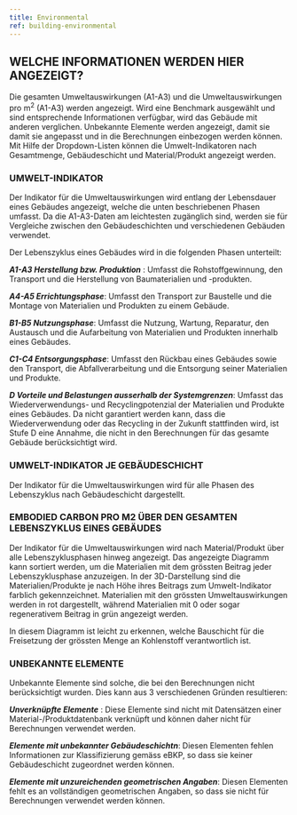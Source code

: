 ```yaml
---
title: Environmental
ref: building-environmental
---
```


## WELCHE INFORMATIONEN WERDEN HIER ANGEZEIGT?
Die gesamten Umweltauswirkungen (A1-A3) und die Umweltauswirkungen pro m<sup>2</sup> (A1-A3) werden angezeigt. Wird eine Benchmark ausgewählt und sind entsprechende Informationen verfügbar, wird das Gebäude mit anderen verglichen. Unbekannte Elemente werden angezeigt, damit sie damit sie angepasst und in die Berechnungen einbezogen werden können. Mit Hilfe der Dropdown-Listen können die Umwelt-Indikatoren nach Gesamtmenge, Gebäudeschicht und Material/Produkt angezeigt werden. 

### UMWELT-INDIKATOR
Der Indikator für die Umweltauswirkungen wird entlang der Lebensdauer eines Gebäudes angezeigt, welche die unten beschriebenen Phasen umfasst. Da die A1-A3-Daten am leichtesten zugänglich sind, werden sie für Vergleiche zwischen den Gebäudeschichten und verschiedenen Gebäuden verwendet. 

Der Lebenszyklus eines Gebäudes wird in die folgenden Phasen unterteilt:

__*A1-A3 Herstellung bzw. Produktion*__ : Umfasst die Rohstoffgewinnung, den Transport und die Herstellung von Baumaterialien und -produkten.

__*A4-A5 Errichtungsphase*__: Umfasst den Transport zur Baustelle und die Montage von Materialien und Produkten zu einem Gebäude.

__*B1-B5 Nutzungsphase*__: Umfasst die Nutzung, Wartung, Reparatur, den Austausch und die Aufarbeitung von Materialien und Produkten innerhalb eines Gebäudes.

__*C1-C4 Entsorgungsphase*__: Umfasst den Rückbau eines Gebäudes sowie den Transport, die Abfallverarbeitung und die Entsorgung seiner Materialien und Produkte.

__*D Vorteile und Belastungen ausserhalb der Systemgrenzen*__: Umfasst das Wiederverwendungs- und Recyclingpotenzial der Materialien und Produkte eines Gebäudes. Da nicht garantiert werden kann, dass die Wiederverwendung oder das Recycling in der Zukunft stattfinden wird, ist Stufe D eine Annahme, die nicht in den Berechnungen für das gesamte Gebäude berücksichtigt wird.

### UMWELT-INDIKATOR JE GEBÄUDESCHICHT
Der Indikator für die Umweltauswirkungen wird für alle Phasen des Lebenszyklus nach Gebäudeschicht dargestellt.

### EMBODIED CARBON PRO M2 ÜBER DEN GESAMTEN LEBENSZYKLUS EINES GEBÄUDES
Der Indikator für die Umweltauswirkungen wird nach Material/Produkt über alle Lebenszyklusphasen hinweg angezeigt. Das angezeigte Diagramm kann sortiert werden, um die Materialien mit dem grössten Beitrag jeder Lebenszyklusphase anzuzeigen. In der 3D-Darstellung sind die Materialien/Produkte je nach Höhe ihres Beitrags zum Umwelt-Indikator farblich gekennzeichnet. Materialien mit den grössten Umweltauswirkungen werden in rot dargestellt, während Materialien mit 0 oder sogar regenerativem Beitrag in grün angezeigt werden.

In diesem Diagramm ist leicht zu erkennen, welche Bauschicht für die Freisetzung der grössten Menge an Kohlenstoff verantwortlich ist.

### UNBEKANNTE ELEMENTE
Unbekannte Elemente sind solche, die bei den Berechnungen nicht berücksichtigt wurden. Dies kann aus 3 verschiedenen Gründen resultieren:

__*Unverknüpfte Elemente*__ : Diese Elemente sind nicht mit Datensätzen einer Material-/Produktdatenbank verknüpft und können daher nicht für Berechnungen verwendet werden.

__*Elemente mit unbekannter Gebäudeschichtn*__: Diesen Elementen fehlen Informationen zur Klassifizierung gemäss eBKP, so dass sie keiner Gebäudeschicht zugeordnet werden können.

__*Elemente mit unzureichenden geometrischen Angaben*__: Diesen Elementen fehlt es an vollständigen geometrischen Angaben, so dass sie nicht für Berechnungen verwendet werden können.